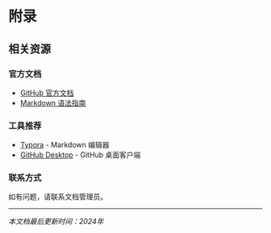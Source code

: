 # 附录

## 相关资源

### 官方文档
- [GitHub 官方文档](https://docs.github.com/)
- [Markdown 语法指南](https://www.markdownguide.org/)

### 工具推荐
- [Typora](https://typora.io/) - Markdown 编辑器
- [GitHub Desktop](https://desktop.github.com/) - GitHub 桌面客户端

### 联系方式
如有问题，请联系文档管理员。

---

*本文档最后更新时间：2024年*